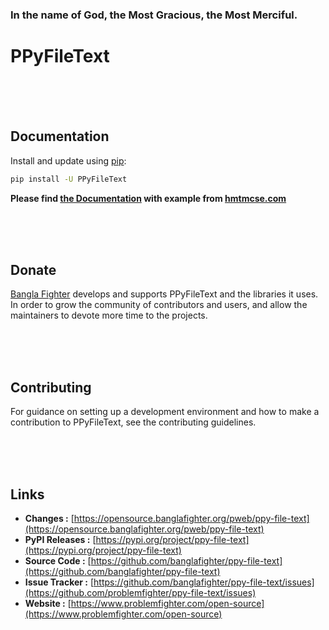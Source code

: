 ### In the name of God, the Most Gracious, the Most Merciful.

# PPyFileText



<br/><br/><br/>
## Documentation
Install and update using [pip](https://pip.pypa.io/en/stable/getting-started/):
```bash
pip install -U PPyFileText
```

**Please find [the Documentation]() with example from [hmtmcse.com]()**


<br/><br/><br/>
## Donate
[Bangla Fighter](https://www.banglafighter.com/) develops and supports PPyFileText and the libraries it uses. In order to grow
the community of contributors and users, and allow the maintainers to devote more time to the projects.


<br/><br/><br/>
## Contributing
For guidance on setting up a development environment and how to make a contribution to PPyFileText, see the contributing guidelines.


<br/><br/><br/>
## Links
* **Changes :** [https://opensource.banglafighter.org/pweb/ppy-file-text](https://opensource.banglafighter.org/pweb/ppy-file-text)
* **PyPI Releases :** [https://pypi.org/project/ppy-file-text](https://pypi.org/project/ppy-file-text)
* **Source Code :** [https://github.com/banglafighter/ppy-file-text](https://github.com/banglafighter/ppy-file-text)
* **Issue Tracker :** [https://github.com/banglafighter/ppy-file-text/issues](https://github.com/problemfighter/ppy-file-text/issues)
* **Website :** [https://www.problemfighter.com/open-source](https://www.problemfighter.com/open-source)

